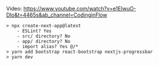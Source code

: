 Video: https://www.youtube.com/watch?v=e1EIwuO-Dlo&t=4465s&ab_channel=CodinginFlow

```
> npx create-next-app@latest
    - ESLint? Yes
    - src/ directory? No
    - app/ directory? No
    - import alias? Yes @/*
> yarn add bootstrap react-bootstrap nextjs-progressbar
> yarn dev
```
